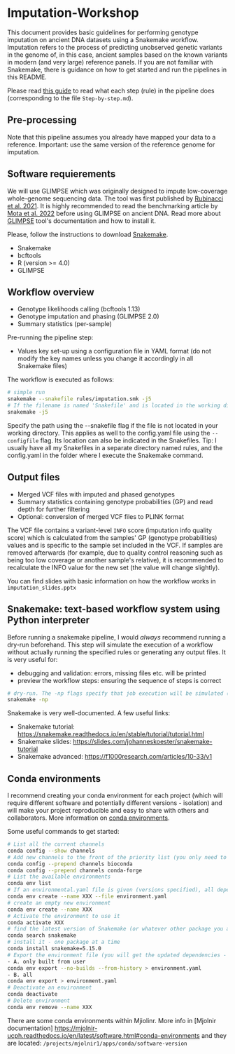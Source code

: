 # Imputation-Workshop

This document provides basic guidelines for performing genotype imputation on ancient DNA datasets using a Snakemake workflow. Imputation refers to the process of predicting unobserved genetic variants in the genome of, in this case, ancient samples based on the known variants in modern (and very large) reference panels. If you are not familiar with Snakemake, there is guidance on how to get started and run the pipelines in this README.

Please read [this guide](Step-by-step.md) to read what each step (rule) in the pipeline does (corresponding to the file ```Step-by-step.md```). 


## Pre-processing 

Note that this pipeline assumes you already have mapped your data to a reference. Important: use the same version of the reference genome for imputation. 

## Software requierements 

We will use GLIMPSE which was originally designed to impute low-coverage whole-genome sequencing data. The tool was first published by [Rubinacci et al. 2021](https://www.nature.com/articles/s41588-020-00756-0). It is highly recommended to read the benchmarking article by [Mota et al. 2022](https://www.nature.com/articles/s41467-023-39202-0) before using GLIMPSE on ancient DNA. Read more about [GLIMPSE](https://odelaneau.github.io/GLIMPSE) tool's documentation and how to install it.

Please, follow the instructions to download [Snakemake](https://snakemake.readthedocs.io/en/stable/getting_started/installation.html). 

- Snakemake 
- bcftools
- R (version >= 4.0)
- GLIMPSE

## Workflow overview
- Genotype likelihoods calling (bcftools 1.13)
- Genotype imputation and phasing (GLIMPSE 2.0)
- Summary statistics (per-sample)

Pre-running the pipeline step:
- Values key set-up using a configuration file in YAML format (do not modify the key names unless you change it accordingly in all Snakemake files)

The workflow is executed as follows:

```bash
# simple run 
snakemake --snakefile rules/imputation.smk -j5
# If the filename is named 'Snakefile' and is located in the working directory you don't have to provide the name 
snakemake -j5
```
Specify the path using the --snakefile flag if the file is not located in your working directory. This applies as well to the config.yaml file using the ```--configfile``` flag. Its location can also be indicated in the Snakefiles. Tip: I usually have all my Snakefiles in a separate directory named rules, and the config.yaml in the folder where I execute the Snakemake command. 

## Output files
- Merged VCF files with imputed and phased genotypes
- Summary statistics containing genotype probabilities (GP) and read depth for further filtering
- Optional: conversion of merged VCF files to PLINK format

The VCF file contains a variant-level ```INFO``` score (imputation info quality score) which is calculated from the samples' GP (genotype probabilities) values and is specific to the sample set included in the VCF. If samples are removed afterwards (for example, due to quality control reasoning such as being too low coverage or another sample's relative), it is recommended to recalculate the INFO value for the new set (the value will change slightly). 

You can find slides with basic information on how the workflow works in ```imputation_slides.pptx```

## Snakemake: text-based workflow system using Python interpreter

Before running a snakemake pipeline, I would *always* recommend running a dry-run beforehand. This step will simulate the execution of a workflow without actually running the specified rules or generating any output files. It is very useful for:
- debugging and validation: errors, missing files etc. will be printed
- preview the workflow steps: ensuring the sequence of steps is correct
  
```bash
# dry-run. The -np flags specify that job execution will be simulated (-n) and the individual rule commands printed (-p)
snakemake -np 
```
Snakemake is very well-documented. A few useful links:
- Snakemake tutorial: https://snakemake.readthedocs.io/en/stable/tutorial/tutorial.html
- Snakemake slides: https://slides.com/johanneskoester/snakemake-tutorial 
- Snakemake advanced: https://f1000research.com/articles/10-33/v1

## Conda environments

I recommend creating your conda environment for each project (which will require different software and potentially different versions - isolation) and will make your project reproducible and easy to share with others and collaborators. More information on [conda environments](https://docs.conda.io/projects/conda/en/latest/user-guide/index.html). 

Some useful commands to get started:

```bash
# List all the current channels
conda config --show channels
# Add new channels to the front of the priority list (you only need to do this once)
conda config --prepend channels bioconda
conda config --prepend channels conda-forge
# List the available environments
conda env list
# If an environmental.yaml file is given (versions specified), all dependencies and packages can be installed in a new env as follows: 
conda env create --name XXX --file environment.yaml
# create an empty new environment
conda env create --name XXX
# Activate the environment to use it
conda activate XXX
# find the latest version of Snakemake (or whatever other package you are interested in)
conda search snakemake
# install it - one package at a time
conda install snakemake=5.15.0
# Export the environment file (you will get the updated dependencies - if you had installed new ones after the creation of the env)
- A. only built from user
conda env export --no-builds --from-history > environment.yaml
- B. all
conda env export > environment.yaml
# Deactivate an environment
conda deactivate
# Delete environment
conda env remove --name XXX
```
There are some conda environments within Mjiolinr. More info in [Mjolnir documentation] https://mjolnir-ucph.readthedocs.io/en/latest/software.html#conda-environments and they are located: ```/projects/mjolnir1/apps/conda/software-version```
